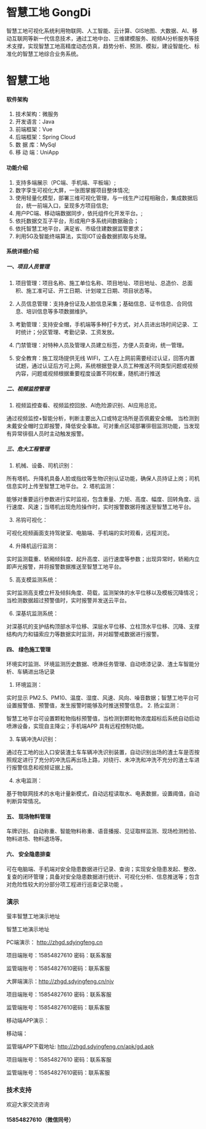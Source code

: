 # 智慧工地 GongDi
智慧工地可视化系统利用物联网、人工智能、云计算、GIS地图、大数据、AI、移动互联网等新一代信息技术，通过工地中台、三维建模服务、视频AI分析服务等技术支撑，实现智慧工地高精度动态仿真，趋势分析、预测、模拟，建设智能化、标准化的智慧工地综合业务系统。

# 智慧工地

#### 软件架构
1. 技术架构：微服务
2. 开发语言：Java
3. 前端框架：Vue
4. 后端框架：Spring Cloud 
5. 数 据 库：MySql
6. 移 动 端：UniApp 



#### 功能介绍

1.  支持多端展示（PC端、手机端、平板端）;
2. 数字孪生可视化大屏，一张图掌握项目整体情况;
3. 使用轻量化模型，部署三维可视化管理，与一线生产过程相融合，集成数据后台，统一前端入口，呈现多方项目信息;
4. 用户PC端、移动端数据同步，依托组件化开发平台。;
5. 依托数据交互子平台，形成用户多系统间数据融合；
6. 依托智慧工地平台，满足省、市级住建数据监管要求；
7. 利用5G及智能终端算法，实现IOT设备数据抓取与处理。

#### 系统详细介绍

##### 一、项目人员管理

1.  项目管理：项目名称、施工单位名称、项目地址、项目地址、总造价、总面积、施工准可证、开工日期、计划竣工日期、项目状态等。

2. 人员信息管理：支持身份证及人脸信息采集；基础信息、证书信息、合同信息、培训信息等多项数据维护。

3. 考勤管理：支持安全帽，手机端等多种打卡方式，对人员进出场时间记录、工时统计；分区管理、考勤记录、工资发放。

4. 门禁管理：对特种人员及管理人员建立标签，方便人员查询，统一管理。

5. 安全教育：施工现场提供无线 WIFI，工人在上网前需要经过认证，回答内置试题，通过认证后方可上网，系统根据登录人员工种推送不同类型问题或视频内容，问题或视频根据重要程度设置不同权重，随机进行推送

##### 二、视频监控管理

1. 视频监控查看、视频监控回放、AI危险源识别、AI应用总览。

通过视频监控+智能分析，判断主要出入口或特定场所是否佩戴安全帽。 当检测到未戴安全帽时立即报警，降低安全事故。可对重点区域部署徘徊监测功能，当发现有异常徘徊人员时主动触发报警。

##### 三、危大工程管理

1. 机械、设备、司机识别：

所有塔机、升降机具备人脸或指纹等生物识别认证功能，确保人员持证上岗；司机信息实时上传至智慧工地平台。
2. 塔机监测：

能够对重要运行参数进行实时监视，包含重量、力矩、高度、幅度、回转角度、运行速度、风速；当塔机出现危险操作时，实时报警数据将推送至智慧工地平台。

3. 吊钩可视化：

可视化视频画面支持驾驶室、电脑端、手机端的实时观看，远程浏览。

4. 升降机运行监测：

实时监测载重、轿厢倾斜度、起升高度、运行速度等参数；出现异常时，轿厢内立即声光报警，并将报警数据推送至智慧工地平台。

5. 高支模监测系统：

实时监测高支模立杆及倾斜角度、荷载，监测架体的水平位移以及模板沉降情况；当检测数据超过预警值时，实时报警并发送云平台。

6. 深基坑监测系统：

对深基坑的支护结构顶部水平位移、深层水平位移、立柱顶水平位移、沉降、支撑结构内力和锚索应力等数据实时监测，并对超警戒数据进行报警。

#### 四、 绿色施工管理

环境实时监测、环境监测历史数据、喷淋任务管理、自动喷漆记录、渣土车智能分析、车辆进出场记录

1.  环境监测：

实时显示 PM2.5、PM10、温度、湿度、风速、风向、噪音数据；智慧工地平台可设置报警值、预警值，发生报警时能够及时推送预警信息。
2. 扬尘监测：

智慧工地平台可设置颗粒物指标预警值，当检测到颗粒物浓度超标后系统自动启动喷淋设备，实现自主降尘；手机端APP 具有远程控制功能。

3. 车辆冲洗AI识别：

通过在工地的出入口安装渣土车车辆冲洗识别装置，自动识别出场的渣土车是否按照规定进行了充分的冲洗后再出场上路，对绕行、未冲洗和冲洗不充分的渣土车进行报警信息和视频证据上报。

4. 水电监测：

基于物联网技术的水电计量新模式，自动远程读取水、电表数据，设置阈值，自动判断异常情况。

#### 五、 现场物料管理

车牌识别、自动称重、智能物料称重、语音播报、见证取样监测、现场检测检验、物料进场、物料退场等。

#### 六、 安全隐患排查

可在电脑端、手机端对安全隐患数据进行记录、查询；实现安全隐患发起、整改、复查的闭环管理；具备对安全隐患数据进行统计、可视化分析、信息推送等；包含对危险性较大的分部分项工程进行巡查记录功能 。

### 演示
萤丰智慧工地演示地址


智慧工地演示地址


PC端演示： http://zhgd.sdyingfeng.cn

项目端账号：15854827610 密码：联系客服

监管端账号：15854827610密码：联系客服

 


大屏端演示：http://zhgd.sdyingfeng.cn/njv

项目端账号：15854827610 密码：联系客服

监管端账号：15854827610密码：联系客服


移动端APP演示：

移动端：

监管端APP下载地址:  http://zhgd.sdyingfeng.cn/apk/gd.apk

项目端账号：15854827610 密码：联系客服

监管端账号：15854827610密码：联系客服



### 技术支持
欢迎大家交流咨询

#### 15854827610（微信同号）



